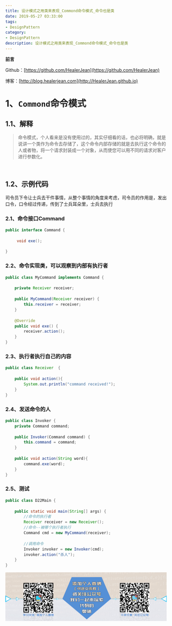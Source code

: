 ```yaml
---
title: 设计模式之用类来表现_Commond命令模式_命令也是类
date: 2019-05-27 03:33:00
tags: 
- DesignPattern
category: 
- DesignPattern
description: 设计模式之用类来表现_Commond命令模式_命令也是类
---
```


**前言**     

 Github：[https://github.com/HealerJean](https://github.com/HealerJean)         

 博客：[http://blog.healerjean.com](http://HealerJean.github.io)           



# 1、`Commond`命令模式

## 1.1、解释

> 命令模式，个人看来是没有使用过的，其实仔细看的话，也必将明确，就是说讲一个类作为命令去存储了，这个命令内部存储的就是去执行这个命令的人或者物，将一个请求封装成一个对象，从而使您可以用不同的请求对客户进行参数化。    
>

​      



## 1.2、示例代码

司令员下令让士兵去干件事情，从整个事情的角度来考虑，司令员的作用是，发出口令，口令经过传递，传到了士兵耳朵里，士兵去执行   



### 2.1、命令接口Command

```java
public interface Command {

     void exe();

}
```



### 2.2、命令实现类，可以观察到内部有执行者



```java
public class MyCommand implements Command {

    private Receiver receiver;

    public MyCommand(Receiver receiver) {
        this.receiver = receiver;
    }

    @Override
    public void exe() {
        receiver.action();
    }
}

```





### 2.3、执行者执行自己的内容

```java
public class Receiver  {

    public void action(){
        System.out.println("command received!");
    }
}

```



### 2.4、发送命令的人

```java
public class Invoker {
    private Command command;

    public Invoker(Command command) {
        this.command = command;
    }

    public void action(String word){
        command.exe(word);
    }
}
```





### 2.5、测试

```java
public class D22Main {

    public static void main(String[] args) {
        //命令的执行者
        Receiver receiver = new Receiver();
        //命令--被哪个执行者执行
        Command cmd = new MyCommand(receiver);

        //调用命令
        Invoker invoker = new Invoker(cmd);
        invoker.action("杀人");
    }
}

```









![](https://raw.githubusercontent.com/HealerJean/HealerJean.github.io/master/assets/img/artical_bottom.jpg)



<!-- Gitalk 评论 start  -->

<link rel="stylesheet" href="https://unpkg.com/gitalk/dist/gitalk.css">

<script src="https://unpkg.com/gitalk@latest/dist/gitalk.min.js"></script> 
<div id="gitalk-container"></div>    
 <script type="text/javascript">
    var gitalk = new Gitalk({
		clientID: `1d164cd85549874d0e3a`,
		clientSecret: `527c3d223d1e6608953e835b547061037d140355`,
		repo: `HealerJean.github.io`,
		owner: 'HealerJean',
		admin: ['HealerJean'],
		id: 'YB1wtPXA2uN9Zcbm',
    });
    gitalk.render('gitalk-container');
</script> 


<!-- Gitalk end -->

